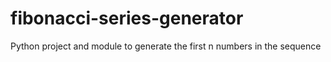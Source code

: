 # fibonacci-series-generator
Python project and module to generate the first n numbers in the sequence 
